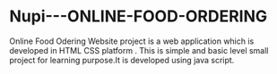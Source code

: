 # Nupi---ONLINE-FOOD-ORDERING
Online Food Odering Website project is a web application which is developed in HTML CSS platform . This is simple and basic level small project for learning purpose.It is developed using java script.
